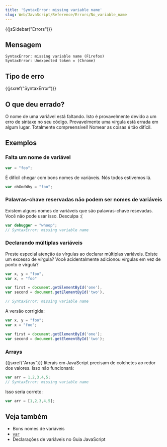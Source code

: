 ```yaml
---
title: 'SyntaxError: missing variable name'
slug: Web/JavaScript/Reference/Errors/No_variable_name
---
```


{{jsSidebar("Errors")}}

## Mensagem

```
SyntaxError: missing variable name (Firefox)
SyntaxError: Unexpected token = (Chrome)
```

## Tipo de erro

{{jsxref("SyntaxError")}}

## O que deu errado?

O nome de uma variável está faltando. Isto é provavelmente devido a um erro de sintaxe no seu código. Provavelmente uma vírgula está errada em algum lugar. Totalmente compreensível! Nomear as coisas é tão difícil.

## Exemplos

### Falta um nome de variável

```js example-bad
var = "foo";
```

É difícil chegar com bons nomes de variáveis. Nós todos estivemos lá.

```js example-good
var ohGodWhy = "foo";
```

### Palavras-chave reservadas não podem ser nomes de variáveis

Existem alguns nomes de variáveis ​​que são palavras-chave resevadas. Você não pode usar isso. Desculpa :(

```js example-bad
var debugger = "whoop";
// SyntaxError: missing variable name
```

### Declarando múltiplas variáveis

Preste especial atenção às vírgulas ao declarar múltiplas variáveis. Existe um excesso de vírgula? Você acidentalmente adicionou vírgulas em vez de ponto e vírgula?

```js example-bad
var x, y = "foo",
var x, = "foo"

var first = document.getElementById('one'),
var second = document.getElementById('two'),

// SyntaxError: missing variable name
```

A versão corrigida:

```js example-good
var x, y = "foo";
var x = "foo";

var first = document.getElementById('one');
var second = document.getElementById('two');
```

### Arrays

{{jsxref("Array")}} literais em JavaScript precisam de colchetes ao redor dos valores. Isso não funcionará:

```js example-bad
var arr = 1,2,3,4,5;
// SyntaxError: missing variable name
```

Isso seria correto:

```js example-good
var arr = [1,2,3,4,5];
```

## Veja também

- Bons nomes de variáveis
- [`var`](/pt-BR/docs/Web/JavaScript/Reference/Statements/var)
- Declarações de variáveis ​​no Guia JavaScript
